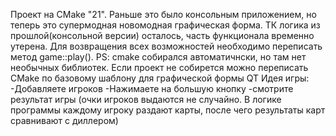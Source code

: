 Проект на CMake "21".
Раньше это было консольным приложением, но теперь это супермодная новомодная графическая форма. 
ТК логика из прошлой(консольной версии) осталось, часть функционала временно утерена. Для возвращения всех возможностей необходимо переписать метод game::play().
PS: cmake собирался автоматичнски, но там нет необычных библиотек. Если проект не собирется можно переписать CMake по базовому шаблону для графической формы QT
Идея игры:
-Добавляете игроков 
-Нажимаете на большую кнопку
-смотрите результат игры
(очки игроков выдаются не случайно. В логике программы каждому игроку раздают карты, после чего результаты карт сравнивают с диллером)
